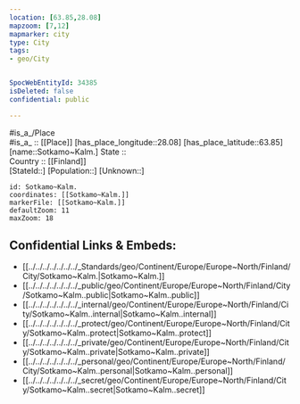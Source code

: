```yaml
---
location: [63.85,28.08] 
mapzoom: [7,12] 
mapmarker: city 
type: City
tags:
- geo/City


SpocWebEntityId: 34385
isDeleted: false
confidential: public

---
```

#is_a_/Place  
#is_a_ :: [[Place]] 
[has_place_longitude::28.08] 
[has_place_latitude::63.85] 
[name::Sotkamo~Kalm.] 
State ::  
Country :: [[Finland]]  
[StateId::] 
[Population::] 
[Unknown::] 


```leaflet
id: Sotkamo~Kalm.
coordinates: [[Sotkamo~Kalm.]] 
markerFile: [[Sotkamo~Kalm.]] 
defaultZoom: 11 
maxZoom: 18
```


## Confidential Links & Embeds: 
- [[../../../../../../../_Standards/geo/Continent/Europe/Europe~North/Finland/City/Sotkamo~Kalm.|Sotkamo~Kalm.]] 
- [[../../../../../../../_public/geo/Continent/Europe/Europe~North/Finland/City/Sotkamo~Kalm..public|Sotkamo~Kalm..public]] 
- [[../../../../../../../_internal/geo/Continent/Europe/Europe~North/Finland/City/Sotkamo~Kalm..internal|Sotkamo~Kalm..internal]] 
- [[../../../../../../../_protect/geo/Continent/Europe/Europe~North/Finland/City/Sotkamo~Kalm..protect|Sotkamo~Kalm..protect]] 
- [[../../../../../../../_private/geo/Continent/Europe/Europe~North/Finland/City/Sotkamo~Kalm..private|Sotkamo~Kalm..private]] 
- [[../../../../../../../_personal/geo/Continent/Europe/Europe~North/Finland/City/Sotkamo~Kalm..personal|Sotkamo~Kalm..personal]] 
- [[../../../../../../../_secret/geo/Continent/Europe/Europe~North/Finland/City/Sotkamo~Kalm..secret|Sotkamo~Kalm..secret]] 
